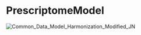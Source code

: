 # PrescriptomeModel

![Common_Data_Model_Harmonization_Modified_JN](https://github.com/JeanNikiema/PrescritomeModel/assets/110404054/163021a5-ba53-4827-a715-9625e10ca5f2)
